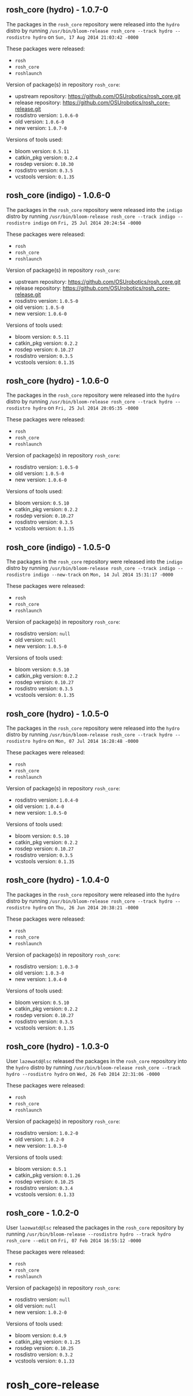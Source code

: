 ## rosh_core (hydro) - 1.0.7-0

The packages in the `rosh_core` repository were released into the `hydro` distro by running `/usr/bin/bloom-release rosh_core --track hydro --rosdistro hydro` on `Sun, 17 Aug 2014 21:03:42 -0000`

These packages were released:
- `rosh`
- `rosh_core`
- `roshlaunch`

Version of package(s) in repository `rosh_core`:
- upstream repository: https://github.com/OSUrobotics/rosh_core.git
- release repository: https://github.com/OSUrobotics/rosh_core-release.git
- rosdistro version: `1.0.6-0`
- old version: `1.0.6-0`
- new version: `1.0.7-0`

Versions of tools used:
- bloom version: `0.5.11`
- catkin_pkg version: `0.2.4`
- rosdep version: `0.10.30`
- rosdistro version: `0.3.5`
- vcstools version: `0.1.35`


## rosh_core (indigo) - 1.0.6-0

The packages in the `rosh_core` repository were released into the `indigo` distro by running `/usr/bin/bloom-release rosh_core --track indigo --rosdistro indigo` on `Fri, 25 Jul 2014 20:24:54 -0000`

These packages were released:
- `rosh`
- `rosh_core`
- `roshlaunch`

Version of package(s) in repository `rosh_core`:
- upstream repository: https://github.com/OSUrobotics/rosh_core.git
- release repository: https://github.com/OSUrobotics/rosh_core-release.git
- rosdistro version: `1.0.5-0`
- old version: `1.0.5-0`
- new version: `1.0.6-0`

Versions of tools used:
- bloom version: `0.5.11`
- catkin_pkg version: `0.2.2`
- rosdep version: `0.10.27`
- rosdistro version: `0.3.5`
- vcstools version: `0.1.35`


## rosh_core (hydro) - 1.0.6-0

The packages in the `rosh_core` repository were released into the `hydro` distro by running `/usr/bin/bloom-release rosh_core --track hydro --rosdistro hydro` on `Fri, 25 Jul 2014 20:05:35 -0000`

These packages were released:
- `rosh`
- `rosh_core`
- `roshlaunch`

Version of package(s) in repository `rosh_core`:
- rosdistro version: `1.0.5-0`
- old version: `1.0.5-0`
- new version: `1.0.6-0`

Versions of tools used:
- bloom version: `0.5.10`
- catkin_pkg version: `0.2.2`
- rosdep version: `0.10.27`
- rosdistro version: `0.3.5`
- vcstools version: `0.1.35`


## rosh_core (indigo) - 1.0.5-0

The packages in the `rosh_core` repository were released into the `indigo` distro by running `/usr/bin/bloom-release rosh_core --track indigo --rosdistro indigo --new-track` on `Mon, 14 Jul 2014 15:31:17 -0000`

These packages were released:
- `rosh`
- `rosh_core`
- `roshlaunch`

Version of package(s) in repository `rosh_core`:
- rosdistro version: `null`
- old version: `null`
- new version: `1.0.5-0`

Versions of tools used:
- bloom version: `0.5.10`
- catkin_pkg version: `0.2.2`
- rosdep version: `0.10.27`
- rosdistro version: `0.3.5`
- vcstools version: `0.1.35`


## rosh_core (hydro) - 1.0.5-0

The packages in the `rosh_core` repository were released into the `hydro` distro by running `/usr/bin/bloom-release rosh_core --track hydro --rosdistro hydro` on `Mon, 07 Jul 2014 16:28:48 -0000`

These packages were released:
- `rosh`
- `rosh_core`
- `roshlaunch`

Version of package(s) in repository `rosh_core`:
- rosdistro version: `1.0.4-0`
- old version: `1.0.4-0`
- new version: `1.0.5-0`

Versions of tools used:
- bloom version: `0.5.10`
- catkin_pkg version: `0.2.2`
- rosdep version: `0.10.27`
- rosdistro version: `0.3.5`
- vcstools version: `0.1.35`


## rosh_core (hydro) - 1.0.4-0

The packages in the `rosh_core` repository were released into the `hydro` distro by running `/usr/bin/bloom-release rosh_core --track hydro --rosdistro hydro` on `Thu, 26 Jun 2014 20:38:21 -0000`

These packages were released:
- `rosh`
- `rosh_core`
- `roshlaunch`

Version of package(s) in repository `rosh_core`:
- rosdistro version: `1.0.3-0`
- old version: `1.0.3-0`
- new version: `1.0.4-0`

Versions of tools used:
- bloom version: `0.5.10`
- catkin_pkg version: `0.2.2`
- rosdep version: `0.10.27`
- rosdistro version: `0.3.5`
- vcstools version: `0.1.35`


## rosh_core (hydro) - 1.0.3-0

User `lazewatd@lsc` released the packages in the `rosh_core` repository into the `hydro` distro by running `/usr/bin/bloom-release rosh_core --track hydro --rosdistro hydro` on `Wed, 26 Feb 2014 22:31:06 -0000`

These packages were released:
- `rosh`
- `rosh_core`
- `roshlaunch`

Version of package(s) in repository `rosh_core`:
- rosdistro version: `1.0.2-0`
- old version: `1.0.2-0`
- new version: `1.0.3-0`

Versions of tools used:
- bloom version: `0.5.1`
- catkin_pkg version: `0.1.26`
- rosdep version: `0.10.25`
- rosdistro version: `0.3.4`
- vcstools version: `0.1.33`


## rosh_core - 1.0.2-0

User `lazewatd@lsc` released the packages in the `rosh_core` repository by running `/usr/bin/bloom-release --rosdistro hydro --track hydro rosh_core --edit` on `Fri, 07 Feb 2014 16:55:12 -0000`

These packages were released:
- `rosh`
- `rosh_core`
- `roshlaunch`

Version of package(s) in repository `rosh_core`:
- rosdistro version: `null`
- old version: `null`
- new version: `1.0.2-0`

Versions of tools used:
- bloom version: `0.4.9`
- catkin_pkg version: `0.1.25`
- rosdep version: `0.10.25`
- rosdistro version: `0.3.2`
- vcstools version: `0.1.33`


rosh_core-release
=================
